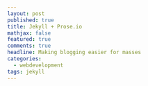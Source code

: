 ```yaml
---
layout: post
published: true
title: Jekyll + Prose.io
mathjax: false
featured: true
comments: true
headline: Making blogging easier for masses
categories: 
  - webdevelopment
tags: jekyll
---
```


